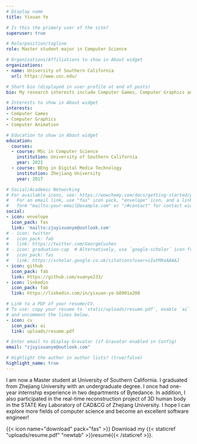 ```yaml
---
# Display name
title: Yixuan Ye

# Is this the primary user of the site?
superuser: true

# Role/position/tagline
role: Master student major in Computer Science

# Organizations/Affiliations to show in About widget
organizations:
- name: University of Southern California
  url: https://www.usc.edu/

# Short bio (displayed in user profile at end of posts)
bio: My research interests include Computer Games, Computer Graphics and Computer Animation.

# Interests to show in About widget
interests:
- Computer Games
- Computer Graphics
- Computer Animation

# Education to show in About widget
education:
  courses:
  - course: MSc in Computer Science
    institution: University of Southern California
    year: 2021
  - course: BEng in Digital Media Technology
    institution: Zhejiang University
    year: 2017

# Social/Academic Networking
# For available icons, see: https://wowchemy.com/docs/getting-started/page-builder/#icons
#   For an email link, use "fas" icon pack, "envelope" icon, and a link in the
#   form "mailto:your-email@example.com" or "/#contact" for contact widget.
social:
- icon: envelope
  icon_pack: fas
  link: 'mailto:zjuyixuanye@outlook.com'
# - icon: twitter
#   icon_pack: fab
#   link: https://twitter.com/GeorgeCushen
# - icon: graduation-cap  # Alternatively, use `google-scholar` icon from `ai` icon pack
#   icon_pack: fas
#   link: https://scholar.google.co.uk/citations?user=sIwtMXoAAAAJ
- icon: github
  icon_pack: fab
  link: https://github.com/xuanye233/
- icon: linkedin
  icon_pack: fab
  link: https://linkedin.com/in/yixuan-ye-b8901a208

# Link to a PDF of your resume/CV.
# To use: copy your resume to `static/uploads/resume.pdf`, enable `ai` icons in `params.toml`, 
# and uncomment the lines below.
- icon: cv
  icon_pack: ai
  link: uploads/resume.pdf

# Enter email to display Gravatar (if Gravatar enabled in Config)
email: "zjuyixuanye@outlook.com"

# Highlight the author in author lists? (true/false)
highlight_name: true
---
```


I am now a Master student at University of Southern California. I graduated from Zhejiang University with an undergraduate degree. I once had one-year internship experience in two departments of Bytedance. In addition, I also participated in the real-time reconstruction project of 3D human body in the STATE Key Laboratory of CAD&CG of Zhejiang University. I hope I can explore more fields of computer science and become an excellent software engineer!

{{< icon name="download" pack="fas" >}} Download my {{< staticref "uploads/resume.pdf" "newtab" >}}resumé{{< /staticref >}}.
